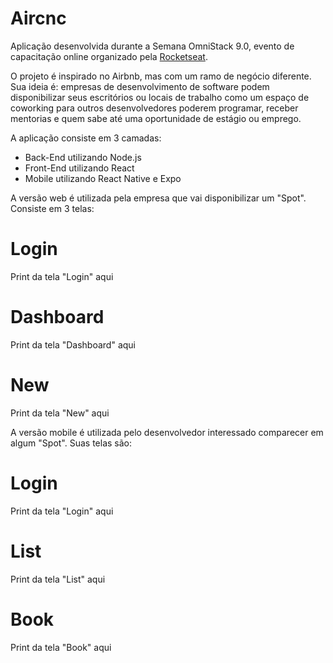 # Aircnc

Aplicação desenvolvida durante a Semana OmniStack 9.0, evento de capacitação online organizado pela [Rocketseat](https://rocketseat.com.br).

O projeto é inspirado no Airbnb, mas com um ramo de negócio diferente. Sua ideia é: empresas de desenvolvimento de software podem disponibilizar seus escritórios ou locais de trabalho como um espaço de coworking para outros desenvolvedores poderem programar, receber mentorias e quem sabe até uma oportunidade de estágio ou emprego.

A aplicação consiste em 3 camadas:
- Back-End utilizando Node.js
- Front-End utilizando React
- Mobile utilizando React Native e Expo

A versão web é utilizada pela empresa que vai disponibilizar um "Spot". Consiste em 3 telas:

# Login
Print da tela "Login" aqui

# Dashboard
Print da tela "Dashboard" aqui

# New
Print da tela "New" aqui

A versão mobile é utilizada pelo desenvolvedor interessado comparecer em algum "Spot". Suas telas são:

# Login
Print da tela "Login" aqui

# List
Print da tela "List" aqui

# Book
Print da tela "Book" aqui
